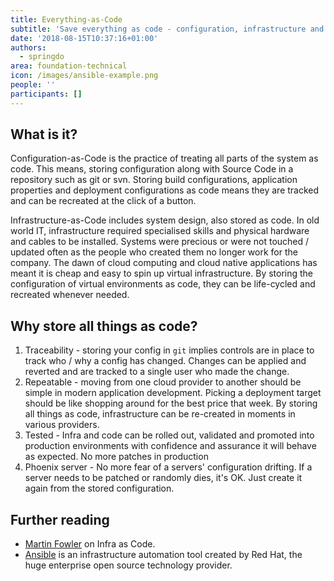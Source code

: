 ```yaml
---
title: Everything-as-Code
subtitle: 'Save everything as code - configuration, infrastructure and pipelines'
date: '2018-08-15T10:37:16+01:00'
authors:
  - springdo
area: foundation-technical
icon: /images/ansible-example.png
people: ''
participants: []
---
```

## What is it?
Configuration-as-Code is the practice of treating all parts of the system as code. This means, storing configuration along with Source Code in a repository such as git or svn. Storing build configurations, application properties and deployment configurations as code means they are tracked and can be recreated at the click of a button.

Infrastructure-as-Code includes system design, also stored as code. In old world IT, infrastructure required specialised skills and physical hardware and cables to be installed. Systems were precious or were not touched / updated often as the people who created them no longer work for the company. The dawn of cloud computing and cloud native applications has meant it is cheap and easy to spin up virtual infrastructure. By storing the configuration of virtual environments as code, they can be life-cycled and recreated whenever needed.


## Why store all things as code?
1. Traceability - storing your config in `git` implies controls are in place to track who / why a config has changed. Changes can be applied and reverted and are tracked to a single user who made the change.
1. Repeatable - moving from one cloud provider to another should be simple in modern application development. Picking a deployment target should be like shopping around for the best price that week. By storing all things as code, infrastructure can be re-created in moments in various providers.
1. Tested - Infra and code can be rolled out, validated and promoted into production environments with confidence and assurance it will behave as expected. No more patches in production
1. Phoenix server - No more fear of a servers' configuration drifting. If a server needs to be patched or randomly dies, it's OK. Just create it again from the stored configuration.

## Further reading
 - [Martin Fowler](https://martinfowler.com/bliki/InfrastructureAsCode.html) on Infra as Code.
 - [Ansible](https://www.ansible.com/) is an infrastructure automation tool created by Red Hat, the huge enterprise open source technology provider.
